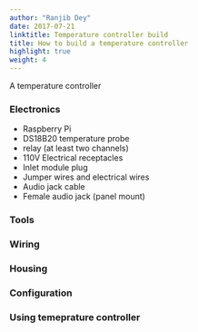 ```yaml
---
author: "Ranjib Dey"
date: 2017-07-21
linktitle: Temperature controller build
title: How to build a temperature controller
highlight: true
weight: 4
---
```


A temperature controller

### Electronics

- Raspberry Pi
- DS18B20 temperature probe
- relay (at least two channels)
- 110V Electrical receptacles
- Inlet module plug
- Jumper wires and electrical wires
- Audio jack cable
- Female audio jack (panel mount)


### Tools 

### Wiring

### Housing

### Configuration

### Using temeprature controller

